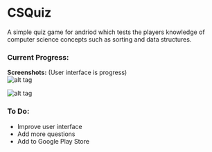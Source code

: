 # CSQuiz
A simple quiz game for andriod which tests the players knowledge of computer science concepts such as sorting and data structures.

### Current Progress:
**Screenshots:** (User interface is progress)   
![alt tag](http://i.imgur.com/cXKxu1V.png)

![alt tag](http://i.imgur.com/I7UewXp.png)

### To Do:
- Improve user interface
- Add more questions
- Add to Google Play Store

